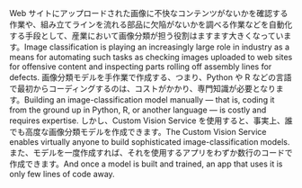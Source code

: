 <span data-ttu-id="fc2f4-101">Web サイトにアップロードされた画像に不快なコンテンツがないかを確認する作業や、組み立てラインを流れる部品に欠陥がないかを調べる作業などを自動化する手段として、産業において画像分類が担う役割はますます大きくなっています。</span><span class="sxs-lookup"><span data-stu-id="fc2f4-101">Image classification is playing an increasingly large role in industry as a means for automating such tasks as checking images uploaded to web sites for offensive content and inspecting parts rolling off assembly lines for defects.</span></span> <span data-ttu-id="fc2f4-102">画像分類モデルを手作業で作成する、つまり、Python や R などの言語で最初からコーディングするのは、コストがかかり、専門知識が必要となります。</span><span class="sxs-lookup"><span data-stu-id="fc2f4-102">Building an image-classification model manually — that is, coding it from the ground up in Python, R, or another language — is costly and requires expertise.</span></span> <span data-ttu-id="fc2f4-103">しかし、Custom Vision Service を使用すると、事実上、誰でも高度な画像分類モデルを作成できます。</span><span class="sxs-lookup"><span data-stu-id="fc2f4-103">The Custom Vision Service enables virtually anyone to build sophisticated image-classification models.</span></span> <span data-ttu-id="fc2f4-104">また、モデルを一度作成すれば、それを使用するアプリをわずか数行のコードで作成できます。</span><span class="sxs-lookup"><span data-stu-id="fc2f4-104">And once a model is built and trained, an app that uses it is only few lines of code away.</span></span>